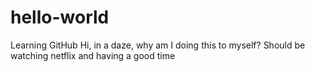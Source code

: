 # hello-world
Learning GitHub
Hi, in a daze, why am I doing this to myself?
Should be watching netflix and having a good time
